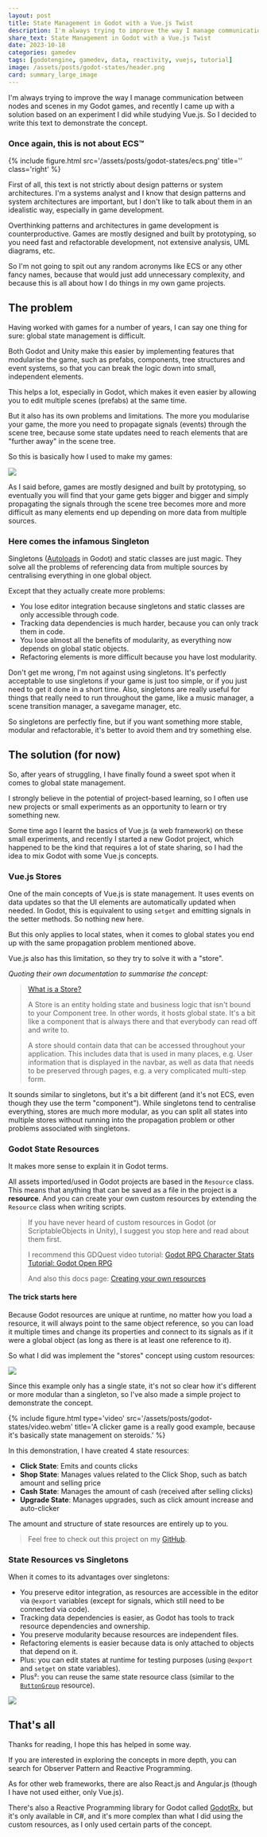 ```yaml
---
layout: post
title: State Management in Godot with a Vue.js Twist
description: I'm always trying to improve the way I manage communication between nodes and scenes in my Godot games, and recently I came up with a solution based on an experiment I did while studying Vue.js.
share_text: State Management in Godot with a Vue.js Twist
date: 2023-10-18
categories: gamedev
tags: [godotengine, gamedev, data, reactivity, vuejs, tutorial]
image: /assets/posts/godot-states/header.png
card: summary_large_image
---
```


I'm always trying to improve the way I manage communication between nodes and scenes in my Godot games, and recently I came up with a solution based on an experiment I did while studying Vue.js.
So I decided to write this text to demonstrate the concept.

### Once again, this is not about ECS™

{% include figure.html src='/assets/posts/godot-states/ecs.png' title='' class='right' %}

First of all, this text is not strictly about design patterns or system architectures.
I'm a systems analyst and I know that design patterns and system architectures are important, but I don't like to talk about them in an idealistic way, especially in game development.

Overthinking patterns and architectures in game development is counterproductive.
Games are mostly designed and built by prototyping, so you need fast and refactorable development, not extensive analysis, UML diagrams, etc.

So I'm not going to spit out any random acronyms like ECS or any other fancy names, because that would just add unnecessary complexity, and because this is all about how I do things in my own game projects.

## The problem

Having worked with games for a number of years, I can say one thing for sure: global state management is difficult.

Both Godot and Unity make this easier by implementing features that modularise the game, such as prefabs, components, tree structures and event systems, so that you can break the logic down into small, independent elements.

This helps a lot, especially in Godot, which makes it even easier by allowing you to edit multiple scenes (prefabs) at the same time.

But it also has its own problems and limitations.
The more you modularise your game, the more you need to propagate signals (events) through the scene tree, because some state updates need to reach elements that are "further away" in the scene tree.

So this is basically how I used to make my games:

![](/assets/posts/godot-states/flowchart-before.png)

As I said before, games are mostly designed and built by prototyping, so eventually you will find that your game gets bigger and bigger and simply propagating the signals through the scene tree becomes more and more difficult as many elements end up depending on more data from multiple sources.

### Here comes the infamous Singleton

Singletons ([Autoloads](https://docs.godotengine.org/en/stable/tutorials/scripting/singletons_autoload.html) in Godot) and static classes are just magic.
They solve all the problems of referencing data from multiple sources by centralising everything in one global object.

Except that they actually create more problems:
 - You lose editor integration because singletons and static classes are only accessible through code.
 - Tracking data dependencies is much harder, because you can only track them in code.
 - You lose almost all the benefits of modularity, as everything now depends on global static objects.
 - Refactoring elements is more difficult because you have lost modularity.

Don't get me wrong, I'm not against using singletons.
It's perfectly acceptable to use singletons if your game is just too simple, or if you just need to get it done in a short time.
Also, singletons are really useful for things that really need to run throughout the game, like a music manager, a scene transition manager, a savegame manager, etc.

So singletons are perfectly fine, but if you want something more stable, modular and refactorable, it's better to avoid them and try something else.

## The solution (for now)

So, after years of struggling, I have finally found a sweet spot when it comes to global state management.

I strongly believe in the potential of project-based learning, so I often use new projects or small experiments as an opportunity to learn or try something new.

Some time ago I learnt the basics of Vue.js (a web framework) on these small experiments, and recently I started a new Godot project, which happened to be the kind that requires a lot of state sharing, so I had the idea to mix Godot with some Vue.js concepts.

### Vue.js Stores

One of the main concepts of Vue.js is state management.
It uses events on data updates so that the UI elements are automatically updated when needed.
In Godot, this is equivalent to using `setget` and emitting signals in the setter methods.
So nothing new here.

But this only applies to local states, when it comes to global states you end up with the same propagation problem mentioned above.

Vue.js also has this limitation, so they try to solve it with a "store".

*Quoting their own documentation to summarise the concept:*

>[What is a Store?](https://pinia.vuejs.org/getting-started.html#What-is-a-Store-)
>
>A Store is an entity holding state and business logic that isn't bound to your Component tree. In other words, it hosts global state. It's a bit like a component that is always there and that everybody can read off and write to.
>
>A store should contain data that can be accessed throughout your application. This includes data that is used in many places, e.g. User information that is displayed in the navbar, as well as data that needs to be preserved through pages, e.g. a very complicated multi-step form.

It sounds similar to singletons, but it's a bit different (and it's not ECS, even though they use the term "component").
While singletons tend to centralise everything, stores are much more modular, as you can split all states into multiple stores without running into the propagation problem or other problems associated with singletons.

### Godot State Resources

It makes more sense to explain it in Godot terms.

All assets imported/used in Godot projects are based in the `Resource` class.
This means that anything that can be saved as a file in the project is a **resource**.
And you can create your own custom resources by extending the `Resource` class when writing scripts.

>If you have never heard of custom resources in Godot (or ScriptableObjects in Unity), I suggest you stop here and read about them first.
>
>I recommend this GDQuest video tutorial: [Godot RPG Character Stats Tutorial: Godot Open RPG
](https://www.youtube.com/watch?v=7PhGpMZfEHU)
>
>And also this docs page: [Creating your own resources](https://docs.godotengine.org/en/stable/tutorials/scripting/resources.html#creating-your-own-resources)

#### The trick starts here

Because Godot resources are unique at runtime, no matter how you load a resource, it will always point to the same object reference, so you can load it multiple times and change its properties and connect to its signals as if it were a global object (as long as there is at least one reference to it).

So what I did was implement the "stores" concept using custom resources:

![](/assets/posts/godot-states/flowchart-after.png)

Since this example only has a single state, it's not so clear how it's different or more modular than a singleton, so I've also made a simple project to demonstrate the concept.

{% include figure.html type='video' src='/assets/posts/godot-states/video.webm' title='A clicker game is a really good example, because it\'s basically state management on steroids.' %}

In this demonstration, I have created 4 state resources:
- **Click State**: Emits and counts clicks
- **Shop State**: Manages values related to the Click Shop, such as batch amount and selling price
- **Cash State**: Manages the amount of cash (received after selling clicks)
- **Upgrade State**: Manages upgrades, such as click amount increase and auto-clicker

The amount and structure of state resources are entirely up to you.

>Feel free to check out this project on my [GitHub](https://github.com/williamd1k0/state-clicker).

### State Resources vs Singletons

When it comes to its advantages over singletons:
 - You preserve editor integration, as resources are accessible in the editor via `@export` variables (except for signals, which still need to be connected via code).
 - Tracking data dependencies is easier, as Godot has tools to track resource dependencies and ownership.
 - You preserve modularity because resources are independent files.
 - Refactoring elements is easier because data is only attached to objects that depend on it.
 - Plus: you can edit states at runtime for testing purposes (using `@export` and `setget` on state variables).
 - Plus²: you can reuse the same state resource class (similar to the [`ButtonGroup`](https://docs.godotengine.org/en/stable/classes/class_buttongroup.html) resource).

![](/assets/posts/godot-states/functions.png)

## That's all

Thanks for reading, I hope this has helped in some way.

If you are interested in exploring the concepts in more depth, you can search for Observer Pattern and Reactive Programming.

As for other web frameworks, there are also React.js and Angular.js (though I have not used either, only Vue.js).

There's also a Reactive Programming library for Godot called [GodotRx](https://github.com/semickolon/GodotRx), but it's only available in C#, and it's more complex than what I did using the custom resources, as I only used certain parts of the concept.
